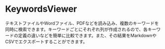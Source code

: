 # KeywordsViewer
テキストファイルやWordファイル、PDFなどを読み込み、複数のキーワードを同時に検索できます。キーワードごとにそれぞれ列が作成されるので、各キーワードの定義の違いなどを簡単に比較できます。また、その結果をMarkdownやCSVでエクスポートすることができます。
